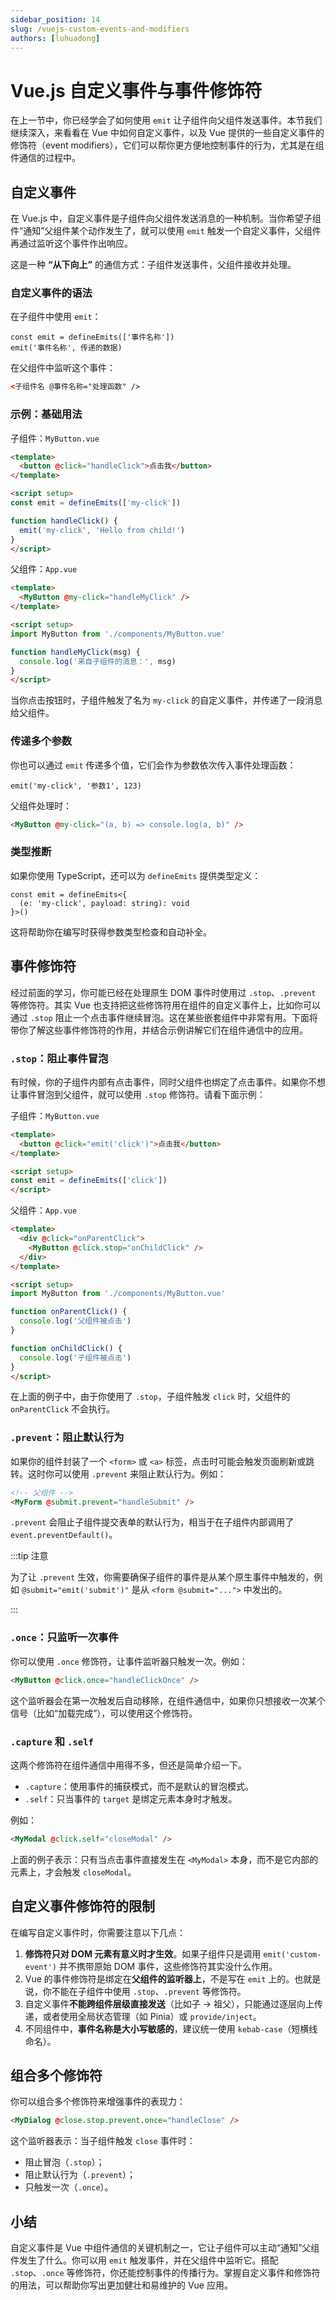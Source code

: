 ```yaml
---
sidebar_position: 14
slug: /vuejs-custom-events-and-modifiers
authors: [luhuadong]
---
```


# Vue.js 自定义事件与事件修饰符

在上一节中，你已经学会了如何使用 `emit` 让子组件向父组件发送事件。本节我们继续深入，来看看在 Vue 中如何自定义事件，以及 Vue 提供的一些自定义事件的修饰符（event modifiers），它们可以帮你更方便地控制事件的行为，尤其是在组件通信的过程中。



## 自定义事件

在 Vue.js 中，自定义事件是子组件向父组件发送消息的一种机制。当你希望子组件“通知”父组件某个动作发生了，就可以使用 `emit` 触发一个自定义事件，父组件再通过监听这个事件作出响应。

这是一种 **“从下向上”** 的通信方式：子组件发送事件，父组件接收并处理。

### 自定义事件的语法

在子组件中使用 `emit`：

```tsx showLineNumbers
const emit = defineEmits(['事件名称'])
emit('事件名称', 传递的数据)
```

在父组件中监听这个事件：

```html showLineNumbers
<子组件名 @事件名称="处理函数" />
```



### 示例：基础用法

子组件：`MyButton.vue`

```html showLineNumbers title="MyButton.vue"
<template>
  <button @click="handleClick">点击我</button>
</template>

<script setup>
const emit = defineEmits(['my-click'])

function handleClick() {
  emit('my-click', 'Hello from child!')
}
</script>
```

父组件：`App.vue`

```html showLineNumbers title="App.vue"
<template>
  <MyButton @my-click="handleMyClick" />
</template>

<script setup>
import MyButton from './components/MyButton.vue'

function handleMyClick(msg) {
  console.log('来自子组件的消息：', msg)
}
</script>
```

当你点击按钮时，子组件触发了名为 `my-click` 的自定义事件，并传递了一段消息给父组件。

### 传递多个参数

你也可以通过 `emit` 传递多个值，它们会作为参数依次传入事件处理函数：

```tsx showLineNumbers
emit('my-click', '参数1', 123)
```

父组件处理时：

```html showLineNumbers
<MyButton @my-click="(a, b) => console.log(a, b)" />
```

### 类型推断

如果你使用 TypeScript，还可以为 `defineEmits` 提供类型定义：

```tsx showLineNumbers
const emit = defineEmits<{
  (e: 'my-click', payload: string): void
}>()
```

这将帮助你在编写时获得参数类型检查和自动补全。



## 事件修饰符

经过前面的学习，你可能已经在处理原生 DOM 事件时使用过 `.stop`、`.prevent` 等修饰符。其实 Vue 也支持把这些修饰符用在组件的自定义事件上，比如你可以通过 `.stop` 阻止一个点击事件继续冒泡。这在某些嵌套组件中非常有用。下面将带你了解这些事件修饰符的作用，并结合示例讲解它们在组件通信中的应用。



### `.stop`：阻止事件冒泡

有时候，你的子组件内部有点击事件，同时父组件也绑定了点击事件。如果你不想让事件冒泡到父组件，就可以使用 `.stop` 修饰符。请看下面示例：

子组件：`MyButton.vue`

```html showLineNumbers title="MyButton.vue"
<template>
  <button @click="emit('click')">点击我</button>
</template>

<script setup>
const emit = defineEmits(['click'])
</script>
```

父组件：`App.vue`

```html showLineNumbers title="App.vue"
<template>
  <div @click="onParentClick">
    <MyButton @click.stop="onChildClick" />
  </div>
</template>

<script setup>
import MyButton from './components/MyButton.vue'

function onParentClick() {
  console.log('父组件被点击')
}

function onChildClick() {
  console.log('子组件被点击')
}
</script>
```

在上面的例子中，由于你使用了 `.stop`，子组件触发 `click` 时，父组件的 `onParentClick` 不会执行。



### `.prevent`：阻止默认行为

如果你的组件封装了一个 `<form>` 或 `<a>` 标签，点击时可能会触发页面刷新或跳转。这时你可以使用 `.prevent` 来阻止默认行为。例如：

```html showLineNumbers
<!-- 父组件 -->
<MyForm @submit.prevent="handleSubmit" />
```

`.prevent` 会阻止子组件提交表单的默认行为，相当于在子组件内部调用了 `event.preventDefault()`。

:::tip 注意

为了让 `.prevent` 生效，你需要确保子组件的事件是从某个原生事件中触发的，例如 `@submit="emit('submit')"` 是从 `<form @submit="...">` 中发出的。

:::



### `.once`：只监听一次事件

你可以使用 `.once` 修饰符，让事件监听器只触发一次。例如：

```html showLineNumbers
<MyButton @click.once="handleClickOnce" />
```

这个监听器会在第一次触发后自动移除，在组件通信中，如果你只想接收一次某个信号（比如“加载完成”），可以使用这个修饰符。



### `.capture` 和 `.self`

这两个修饰符在组件通信中用得不多，但还是简单介绍一下。

- `.capture`：使用事件的捕获模式，而不是默认的冒泡模式。
- `.self`：只当事件的 `target` 是绑定元素本身时才触发。

例如：

```html showLineNumbers
<MyModal @click.self="closeModal" />
```

上面的例子表示：只有当点击事件直接发生在 `<MyModal>` 本身，而不是它内部的元素上，才会触发 `closeModal`。



## 自定义事件修饰符的限制

在编写自定义事件时，你需要注意以下几点：

1. **修饰符只对 DOM 元素有意义时才生效**。如果子组件只是调用 `emit('custom-event')` 并不携带原始 DOM 事件，这些修饰符其实没什么作用。
2. Vue 的事件修饰符是绑定在**父组件的监听器上**，不是写在 `emit` 上的。也就是说，你不能在子组件中使用 `.stop`、`.prevent` 等修饰符。
3. 自定义事件**不能跨组件层级直接发送**（比如子 → 祖父），只能通过逐层向上传递，或者使用全局状态管理（如 Pinia）或 `provide/inject`。
4. 不同组件中，**事件名称是大小写敏感的**，建议统一使用 `kebab-case`（短横线命名）。



## 组合多个修饰符

你可以组合多个修饰符来增强事件的表现力：

```html showLineNumbers
<MyDialog @close.stop.prevent.once="handleClose" />
```

这个监听器表示：当子组件触发 `close` 事件时：

- 阻止冒泡（`.stop`）；
- 阻止默认行为（`.prevent`）；
- 只触发一次（`.once`）。



## 小结

自定义事件是 Vue 中组件通信的关键机制之一，它让子组件可以主动“通知”父组件发生了什么。你可以用 `emit` 触发事件，并在父组件中监听它。搭配 `.stop`、`.once` 等修饰符，你还能控制事件的传播行为。掌握自定义事件和修饰符的用法，可以帮助你写出更加健壮和易维护的 Vue 应用。
